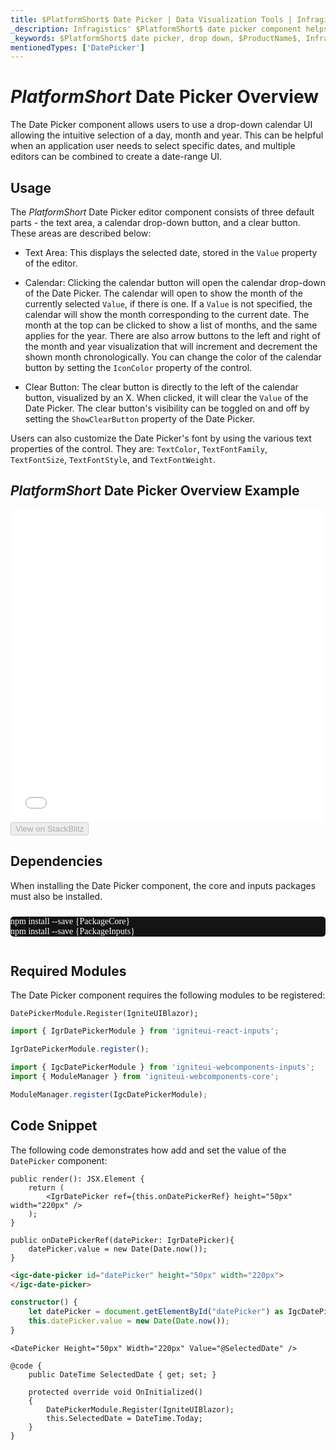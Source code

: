 ```yaml
---
title: $PlatformShort$ Date Picker | Data Visualization Tools | Infragistics
_description: Infragistics' $PlatformShort$ date picker component helps your users select dates. Improve your graphs and visualization with Ignite UI for  $PlatformShort$!
_keywords: $PlatformShort$ date picker, drop down, $ProductName$, Infragistics
mentionedTypes: ['DatePicker']
---
```

# $PlatformShort$ Date Picker Overview

The Date Picker component allows users to use a drop-down calendar UI allowing the intuitive selection of a day, month and year. This can be helpful when an application user needs to select specific dates, and multiple editors can be combined to create a date-range UI.

## Usage

The $PlatformShort$ Date Picker editor component consists of three default parts - the text area, a calendar drop-down button, and a clear button. These areas are described below:

- Text Area: This displays the selected date, stored in the `Value` property of the editor.

- Calendar: Clicking the calendar button will open the calendar drop-down of the Date Picker. The calendar will open to show the month of the currently selected `Value`, if there is one. If a `Value` is not specified, the calendar will show the month corresponding to the current date. The month at the top can be clicked to show a list of months, and the same applies for the year. There are also arrow buttons to the left and right of the month and year visualization that will increment and decrement the shown month chronologically. You can change the color of the calendar button by setting the `IconColor` property of the control.

- Clear Button: The clear button is directly to the left of the calendar button, visualized by an X. When clicked, it will clear the `Value` of the Date Picker. The clear button's visibility can be toggled on and off by setting the `ShowClearButton` property of the Date Picker.

Users can also customize the Date Picker's font by using the various text properties of the control. They are: `TextColor`, `TextFontFamily`, `TextFontSize`, `TextFontStyle`, and `TextFontWeight`.

## $PlatformShort$ Date Picker Overview Example

<div class="sample-container loading" style="height: 500px">
    <iframe id="category-chart-overview-iframe" src='{environment:dvDemosBaseUrl}/editors/date-picker-overview' width="100%" height="100%" seamless frameBorder="0" onload="onXPlatSampleIframeContentLoaded(this);" alt="$PlatformShort$ Date Picker Overview Example"></iframe>
</div>

<div>
    <button data-localize="stackblitz" disabled class="stackblitz-btn"   data-iframe-id="multi-column-combobox-overview-iframe" data-demos-base-url="{environment:dvDemosBaseUrl}">View on StackBlitz
    </button>
<sample-button src="editors/date-picker/overview"></sample-button>

</div>

<!-- React, WebComponents -->
## Dependencies
When installing the Date Picker component, the core and inputs packages must also be installed.

<pre style="background:#141414;color:white;display:inline-block;padding:16x;margin-top:10px;font-family:'Consolas';border-radius:5px;width:100%">
npm install --save {PackageCore}
npm install --save {PackageInputs}
</pre>
<!-- end: React, WebComponents -->

## Required Modules

The Date Picker component requires the following modules to be registered:

```razor
DatePickerModule.Register(IgniteUIBlazor);
```

```ts
import { IgrDatePickerModule } from 'igniteui-react-inputs';

IgrDatePickerModule.register();
```

```ts
import { IgcDatePickerModule } from 'igniteui-webcomponents-inputs';
import { ModuleManager } from 'igniteui-webcomponents-core';

ModuleManager.register(IgcDatePickerModule);
```

<div class="divider--half"></div>

## Code Snippet

The following code demonstrates how add and set the value of the `DatePicker` component:

```tsx
public render(): JSX.Element {
    return (                 
        <IgrDatePicker ref={this.onDatePickerRef} height="50px" width="220px" />            
    );
}

public onDatePickerRef(datePicker: IgrDatePicker){
    datePicker.value = new Date(Date.now());
}
```

<!-- WebComponents -->
```html
<igc-date-picker id="datePicker" height="50px" width="220px">
</igc-date-picker>
```

```ts
constructor() {
    let datePicker = document.getElementById("datePicker") as IgcDatePickerComponent;
    this.datePicker.value = new Date(Date.now());        
}
```
<!-- end:WebComponents -->

```razor                
<DatePicker Height="50px" Width="220px" Value="@SelectedDate" />

@code {    
    public DateTime SelectedDate { get; set; }

    protected override void OnInitialized()
    {
        DatePickerModule.Register(IgniteUIBlazor);
        this.SelectedDate = DateTime.Today;   
    }
}
```


